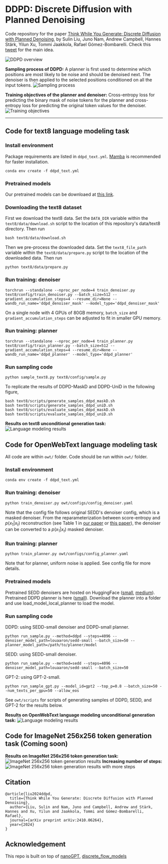 # DDPD: Discrete Diffusion with Planned Denoising
Code repository for the paper [Think While You Generate: Discrete Diffusion with Planned Denoising](https://arxiv.org/abs/2410.06264),
by Sulin Liu, Juno Nam, Andrew Campbell, Hannes Stärk, Yilun Xu, Tommi Jaakkola, Rafael Gómez-Bombarelli. Check this [tweet](https://x.com/su_lin_liu/status/1846588886493094072) for the main idea.

![DDPD overview](./assets/ddpd_main.png)

**Sampling process of DDPD:**
A planner is first used to determine which positions are most likely to be noise and should be denoised next. The denoiser is then applied to the selected positions conditioned on all the input tokens.
![Sampling process](./assets/sampling_process.png)

**Training objectives of the planner and denoiser:**
Cross-entropy loss for predicting the binary mask of noise tokens for the planner and cross-entropy loss for predicting the original token values for the denoiser.
![Training objectives](./assets/training_objectives.png)




--- 
## Code for text8 language modeling task
### Install environment
Package requirements are listed in `ddpd_text.yml`. [Mamba](https://mamba.readthedocs.io/en/latest/) is recommended for faster installation.

```shell
conda env create -f ddpd_text.yml
```

### Pretrained models
Our pretrained models can be downloaed at [this link](https://huggingface.co/sulinliu/ddpd/tree/main).


### Downloading the text8 dataset
First we download the text8 data. Set the `DATA_DIR` variable within the `text8/data/download.sh` script to the location of this repository's data/text8 directory. Then run
```shell
bash text8/data/download.sh
```
Then we pre-process the downloaded data. Set the `text8_file_path` variable within the `text8/data/prepare.py` script to the location of the downloaded data. Then run
```shell
python text8/data/prepare.py
```

### Run training: denoiser
```shell
torchrun --standalone --nproc_per_node=4 train_denoiser.py text8/config/train_denoiser.py --batch_size=512 --gradient_accumulation_steps=4 --resume_dir=None --wandb_run_name='ddpd_denoiser_mask' --model_type='ddpd_denoiser_mask'
```
On a single node with 4 GPUs of 80GB memory, `batch_size` and `gradient_accumulation_steps` can be adjusted to fit in smaller GPU memory.
### Run training: planner
```shell
torchrun --standalone --nproc_per_node=4 train_planner.py text8/config/train_planner.py --batch_size=512 --gradient_accumulation_steps=4 --resume_dir=None --wandb_run_name='ddpd_planner' --model_type='ddpd_planner'
```

### Run sampling code
```shell
python sample_text8.py text8/config/sample.py
```
To replicate the results of DDPD-MaskD and DDPD-UniD in the following figure,  
```shell
bash text8/scripts/generate_samples_ddpd_maskD.sh
bash text8/scripts/generate_samples_ddpd_uniD.sh
bash text8/scripts/evaluate_samples_ddpd_maskD.sh
bash text8/scripts/evaluate_samples_ddpd_uniD.sh
```
**Results on text8 unconditional generation task:**
![Language modeling results](./assets/text8.png)

## Code for OpenWebText language modeling task
All code are within `owt/` folder. Code should be run within `owt/` folder.
### Install environment
```shell
conda env create -f ddpd_text.yml
```

### Run training: denoiser
```shell
python train_denoiser.py owt/configs/config_denoiser.yaml
```
Note that the config file follows original SEDD's denoiser config, which is a masked denoiser. From the reparameterization between score-entropy and $p(x_1|x_t)$ reconstruction (see Table 1 in [our paper](https://arxiv.org/abs/2410.06264) or [this paper](https://arxiv.org/abs/2406.03736)), the denoiser can be converted to a $p(x_1|x_t)$ masked denoiser.
### Run training: planner
```shell
python train_planner.py owt/configs/config_planner.yaml
```
Note that for planner, uniform noise is applied. See config file for more details.

### Pretrained models
Pretrained SEDD denoisers are hosted on HuggingFace ([small](https://huggingface.co/louaaron/sedd-small), [medium](https://huggingface.co/louaaron/sedd-medium)). Pretrained DDPD planner is here ([small](https://huggingface.co/sulinliu/ddpd/tree/main/owt_planner)). Download the planner into a folder and use load_model_local_planner to load the model.

### Run sampling code
DDPD: using SEDD-small denoiser and DDPD-small planner.
```shell
python run_sample.py --method=ddpd --steps=4096 --denoiser_model_path=louaaron/sedd-small --batch_size=50 --planner_model_path=/path/to/planner/model
```
SEDD: using SEDD-small denoiser.
```shell
python run_sample.py --method=sedd --steps=4096 --denoiser_model_path=louaaron/sedd-small --batch_size=50
```
GPT-2: using GPT-2-small.
```shell
python run_sample_gpt.py --model_id=gpt2 --top_p=0.8 --batch_size=50 --num_texts_per_gpu=50 --allow_eos
```
See `owt/scripts` for scripts of generating samples of DDPD, SEDD, and GPT-2 for the results below.

**Results on OpenWebText language modeling unconditional generation task:**
![Language modeling results](./assets/owt.png)


## Code for ImageNet 256x256 token generation task (Coming soon)

**Results on ImageNet 256x256 token generation task:**
![ImageNet 256x256 token generation results](./assets/imagenet_256.png)
**Increasing number of steps:**
![ImageNet 256x256 token generation results with more steps](./assets/imagenet_256_steps.png)

## Citation
```
@article{liu2024ddpd,
  title={Think While You Generate: Discrete Diffusion with Planned Denoising},
  author={Liu, Sulin and Nam, Juno and Campbell, Andrew and Stärk, Hannes and Xu, Yilun and Jaakkola, Tommi and Gómez-Bombarelli, Rafael},
  journal={arXiv preprint arXiv:2410.06264},
  year={2024}
}
```
## Acknowledgement
This repo is built on top of
[nanoGPT](https://github.com/karpathy/nanoGPT),
[discrete_flow_models](https://github.com/andrew-cr/discrete_flow_models)

